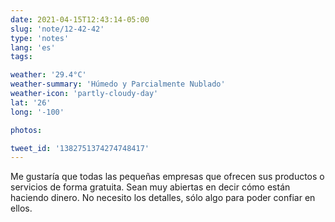 ```yaml
---
date: 2021-04-15T12:43:14-05:00
slug: 'note/12-42-42'
type: 'notes'
lang: 'es'
tags:

weather: '29.4°C'
weather-summary: 'Húmedo y Parcialmente Nublado'
weather-icon: 'partly-cloudy-day'
lat: '26'
long: '-100'

photos:

tweet_id: '1382751374274748417'
---
```

Me gustaría que todas las pequeñas empresas que ofrecen sus productos o servicios de forma gratuita. Sean muy abiertas en decir cómo están haciendo dinero. No necesito los detalles, sólo algo para poder confiar en ellos.